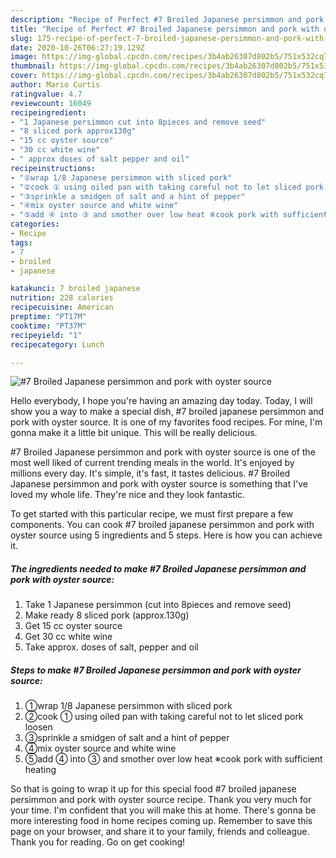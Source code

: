 ```yaml
---
description: "Recipe of Perfect #7 Broiled Japanese persimmon and pork with oyster source"
title: "Recipe of Perfect #7 Broiled Japanese persimmon and pork with oyster source"
slug: 175-recipe-of-perfect-7-broiled-japanese-persimmon-and-pork-with-oyster-source
date: 2020-10-26T06:27:19.129Z
image: https://img-global.cpcdn.com/recipes/3b4ab26307d802b5/751x532cq70/7-broiled-japanese-persimmon-and-pork-with-oyster-source-recipe-main-photo.jpg
thumbnail: https://img-global.cpcdn.com/recipes/3b4ab26307d802b5/751x532cq70/7-broiled-japanese-persimmon-and-pork-with-oyster-source-recipe-main-photo.jpg
cover: https://img-global.cpcdn.com/recipes/3b4ab26307d802b5/751x532cq70/7-broiled-japanese-persimmon-and-pork-with-oyster-source-recipe-main-photo.jpg
author: Mario Curtis
ratingvalue: 4.7
reviewcount: 16049
recipeingredient:
- "1 Japanese persimmon cut into 8pieces and remove seed"
- "8 sliced pork approx130g"
- "15 cc oyster source"
- "30 cc white wine"
- " approx doses of salt pepper and oil"
recipeinstructions:
- "①wrap 1/8 Japanese persimmon with sliced pork"
- "②cook ① using oiled pan with taking careful not to let sliced pork loosen"
- "③sprinkle a smidgen of salt and a hint of pepper"
- "④mix oyster source and white wine"
- "⑤add ④ into ③ and smother over low heat ※cook pork with sufficient heating"
categories:
- Recipe
tags:
- 7
- broiled
- japanese

katakunci: 7 broiled japanese 
nutrition: 228 calories
recipecuisine: American
preptime: "PT17M"
cooktime: "PT37M"
recipeyield: "1"
recipecategory: Lunch

---
```



![#7 Broiled Japanese persimmon and pork with oyster source](https://img-global.cpcdn.com/recipes/3b4ab26307d802b5/751x532cq70/7-broiled-japanese-persimmon-and-pork-with-oyster-source-recipe-main-photo.jpg)

Hello everybody, I hope you're having an amazing day today. Today, I will show you a way to make a special dish, #7 broiled japanese persimmon and pork with oyster source. It is one of my favorites food recipes. For mine, I'm gonna make it a little bit unique. This will be really delicious.



#7 Broiled Japanese persimmon and pork with oyster source is one of the most well liked of current trending meals in the world. It's enjoyed by millions every day. It's simple, it's fast, it tastes delicious. #7 Broiled Japanese persimmon and pork with oyster source is something that I've loved my whole life. They're nice and they look fantastic.


To get started with this particular recipe, we must first prepare a few components. You can cook #7 broiled japanese persimmon and pork with oyster source using 5 ingredients and 5 steps. Here is how you can achieve it.

<!--inarticleads1-->

##### The ingredients needed to make #7 Broiled Japanese persimmon and pork with oyster source:

1. Take 1 Japanese persimmon (cut into 8pieces and remove seed)
1. Make ready 8 sliced pork (approx.130g)
1. Get 15 cc oyster source
1. Get 30 cc white wine
1. Take  approx. doses of salt, pepper and oil




<!--inarticleads2-->

##### Steps to make #7 Broiled Japanese persimmon and pork with oyster source:

1. ①wrap 1/8 Japanese persimmon with sliced pork
1. ②cook ① using oiled pan with taking careful not to let sliced pork loosen
1. ③sprinkle a smidgen of salt and a hint of pepper
1. ④mix oyster source and white wine
1. ⑤add ④ into ③ and smother over low heat ※cook pork with sufficient heating




So that is going to wrap it up for this special food #7 broiled japanese persimmon and pork with oyster source recipe. Thank you very much for your time. I'm confident that you will make this at home. There's gonna be more interesting food in home recipes coming up. Remember to save this page on your browser, and share it to your family, friends and colleague. Thank you for reading. Go on get cooking!
